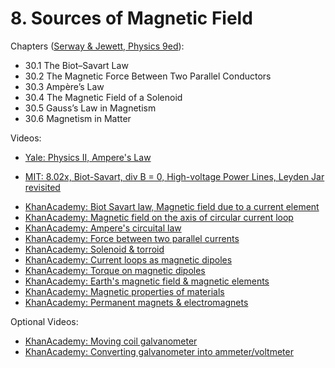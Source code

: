 # 8. Sources of Magnetic Field

Chapters ([Serway & Jewett, Physics 9ed](https://annas-archive.org/md5/076b2e7e2084a32914bcb8ca29d04f4d)):
- 30.1 The Biot–Savart Law
- 30.2 The Magnetic Force Between Two Parallel Conductors
- 30.3 Ampère’s Law
- 30.4 The Magnetic Field of a Solenoid
- 30.5 Gauss’s Law in Magnetism
- 30.6 Magnetism in Matter

Videos:
- [Yale: Physics II, Ampere's Law](https://www.youtube.com/watch?v=d8AIoU8vtzo&list=PLD07B2225BB40E582)
<!---->
- [MIT: 8.02x, Biot-Savart, div B = 0, High-voltage Power Lines, Leyden Jar revisited](https://www.youtube.com/watch?v=By2ogrSwgVo&list=PLyQSN7X0ro2314mKyUiOILaOC2hk6Pc3j)
<!---->
- [KhanAcademy: Biot Savart law, Magnetic field due to a current element](https://www.khanacademy.org/science/in-in-class-12th-physics-india/moving-charges-and-magnetism/x51bd77206da864f3:biot-savart-law-magnetic-field-due-to-a-current-element/v/biot-savart-law-vector-form)
- [KhanAcademy: Magnetic field on the axis of circular current loop](https://www.khanacademy.org/science/in-in-class-12th-physics-india/moving-charges-and-magnetism/x51bd77206da864f3:magnetic-field-on-the-axis-of-circular-current-loop/v/magnetic-field-due-to-current-carrying-loop)
- [KhanAcademy: Ampere's circuital law](https://www.khanacademy.org/science/in-in-class-12th-physics-india/moving-charges-and-magnetism/x51bd77206da864f3:ampere-s-circuital-law/v/ampere-s-circuital-law-with-examples)
- [KhanAcademy: Force between two parallel currents](https://www.khanacademy.org/science/in-in-class-12th-physics-india/moving-charges-and-magnetism/x51bd77206da864f3:force-between-two-parallel-currents/v/force-between-two-parallel-current-wires)
- [KhanAcademy: Solenoid & torroid](https://www.khanacademy.org/science/in-in-class-12th-physics-india/moving-charges-and-magnetism/x51bd77206da864f3:solenoid-torroid/v/magnetic-fields-through-solenoids)
- [KhanAcademy: Current loops as magnetic dipoles](https://www.khanacademy.org/science/in-in-class-12th-physics-india/moving-charges-and-magnetism/x51bd77206da864f3:current-loops-as-magnetic-dipoles/v/magnetic-dipoles-dipole-moment)
- [KhanAcademy: Torque on magnetic dipoles](https://www.khanacademy.org/science/in-in-class-12th-physics-india/moving-charges-and-magnetism/x51bd77206da864f3:torque-on-magnetic-dipoles/v/torque-acting-on-current-loops)
- [KhanAcademy: Earth's magnetic field & magnetic elements](https://www.khanacademy.org/science/in-in-class-12th-physics-india/x51bd77206da864f3:magnetism-matter/x51bd77206da864f3:earth-s-magnetic-field-magnetic-elements/v/magnetic-declination-earth-s-magnetism)
- [KhanAcademy: Magnetic properties of materials](https://www.khanacademy.org/science/in-in-class-12th-physics-india/x51bd77206da864f3:magnetism-matter/x51bd77206da864f3:magnetic-properties-of-materials/v/paramagnetism-diamagnetism)
- [KhanAcademy: Permanent magnets & electromagnets](https://www.khanacademy.org/science/in-in-class-12th-physics-india/x51bd77206da864f3:magnetism-matter/x51bd77206da864f3:permanent-magnets-electromagnets/v/hysteresis-magnetic-retention)

Optional Videos:
- [KhanAcademy: Moving coil galvanometer](https://www.khanacademy.org/science/in-in-class-12th-physics-india/moving-charges-and-magnetism/x51bd77206da864f3:moving-coil-galvanometer/v/moving-coil-galvanometer-working)
- [KhanAcademy: Converting galvanometer into ammeter/voltmeter](https://www.khanacademy.org/science/in-in-class-12th-physics-india/moving-charges-and-magnetism/x51bd77206da864f3:converting-galvanometer-into-ammeter-voltmeter/v/conversion-of-galvanometer-into-ammeter)